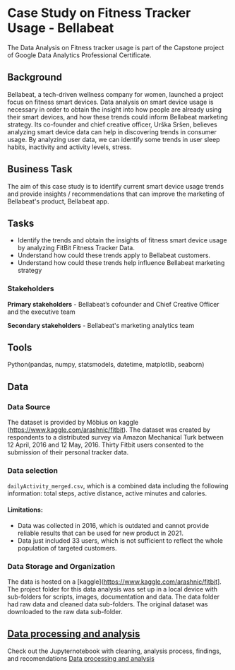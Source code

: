 # Case Study on Fitness Tracker Usage - Bellabeat

The Data Analysis on Fitness tracker usage is part of the Capstone project of Google Data Analytics Professional Certificate.

## Background

Bellabeat, a tech-driven wellness company for women, launched a project focus on fitness smart devices. Data analysis on smart device usage is necessary in order to obtain the insight into how people are already using their smart devices, and how these trends could inform Bellabeat marketing strategy. Its co-founder and chief creative officer, Urška Sršen, believes analyzing smart device data can help in discovering trends in consumer usage. By analyzing user data, we can identify some trends in user sleep habits, inactivity and activity levels, stress.


## Business Task

The aim of this case study is to identify current smart device usage trends and provide insights / recommendations that can improve the marketing of Bellabeat's product, Bellabeat app.

## Tasks

- Identify the trends and obtain the insights of fitness smart device usage by analyzing FitBit Fitness Tracker Data.
- Understand how could these trends apply to Bellabeat customers.
- Understand how could these trends help influence Bellabeat marketing strategy

### Stakeholders

**Primary stakeholders** - Bellabeat’s cofounder and Chief Creative Officer and the executive team

**Secondary stakeholders** - Bellabeat's marketing analytics team

## Tools

Python(pandas, numpy, statsmodels, datetime, matplotlib, seaborn)

## Data  

### Data Source 

The dataset is provided by Möbius on kaggle (https://www.kaggle.com/arashnic/fitbit). The dataset was created by respondents to a distributed survey via Amazon Mechanical Turk between 12 April, 2016 and 12 May, 2016. Thirty Fitbit users consented to the submission of their personal tracker data.

### Data selection

`dailyActivity_merged.csv`, which is a combined data including the following information: total steps, active distance, active minutes and calories.

#### Limitations:

- Data was collected in 2016, which is outdated and cannot provide reliable results that can be used for new product in 2021.
- Data just included 33 users, which is not sufficient to reflect the whole population of targeted customers.


### Data Storage and Organization

The data is hosted on a [kaggle](https://www.kaggle.com/arashnic/fitbit]. The project folder for this data analysis was set up in a local device with sub-folders for scripts, images, documentation and data. The data folder had raw data and cleaned data sub-folders. The original dataset was downloaded to the raw data sub-folder.

## [Data processing and analysis](https://github.com/naviag/Data-Analytics/blob/main/notebookc8783c0cd0(1).ipynb)

Check out the Jupyternotebook with cleaning, analysis process, findings, and recomendations [Data processing and analysis](https://github.com/naviag/Data-Analytics/blob/main/case-study.ipynb)
